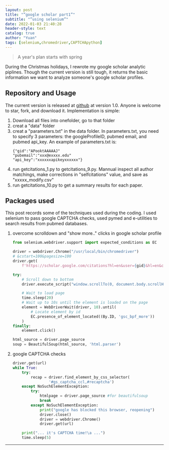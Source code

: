 ```yaml
---
layout: post
title: "”google scholar part1”"
subtitle: "”using selenium”"
date: 2022-01-03 21:40:28
header-style: text
catalog: true
author: "Yuan"
tags: [selenium,chromedriver,CAPTCHApython]
---
```


>A year's plan starts with spring

During the Christmas holidays, I rewrote my google scholar analytic piplines. Though the current version is still tough, it returns the basic information we want to analyze someone's google scholar profiles.
## Repository and Usage
The current version is released at [github](https://github.com/RaymondSHANG/googleScholar) at version 1.0. Anyone is welcome to star, fork, and download it.
Implementation is simple:
1. Download all files into onefolder, go to that folder
2. creat a "data" folder
3. creat a "parameters.txt" in the data folder. In parameters.txt, you need to specify 3 parameters: the googleProfileID, pubmed email, and pubmed api_key. An example of parameters.txt is:
    ```
    {"gid":"APooktAAAAAJ"
    "pubemail":"xxx@exxxx.edu"
    "api_key":"xxxxxxapikeyxxxxxx"}
    ```
4. run getcitations_1.py to getcitations_9.py. Mannual inspect all author matchings, make corrections in "selfcitations" value, and save as "xxxxx_modify.csv"
5. run getcitations_10.py to get a summary results for each paper.

## Packages used
This post records some of the techniques used during the coding. I used selenium to pass google CAPTCHA checks, used pymed and e-utilities to search results from pubmed databases.

1. overcome scrolldown and "show more.." clicks in google scholar profile
    ```python
    from selenium.webdriver.support import expected_conditions as EC

    driver = webdriver.Chrome("/usr/local/bin/chromedriver")
    # &cstart=100&pagesize=100
    driver.get(
        f'https://scholar.google.com/citations?hl=en&user={gid}&hl=en&cstart=0&pagesize=100')

    try:
        # Scroll down to bottom
        driver.execute_script("window.scrollTo(0, document.body.scrollHeight);")

        # Wait to load page
        time.sleep(20)
        # Wait up to 10s until the element is loaded on the page
        element = WebDriverWait(driver, 10).until(
            # Locate element by id
            EC.presence_of_element_located((By.ID, 'gsc_bpf_more'))
        )
    finally:
        element.click()

    html_source = driver.page_source
    soup = BeautifulSoup(html_source, 'html.parser')
    ```

2. google CAPTCHA checks
    ```python
    driver.get(url)
    while True:
        try:
            recap = driver.find_element_by_css_selector(
                    '#gs_captcha_ccl,#recaptcha')
        except NoSuchElementException:
            try:
                htmlpage = driver.page_source #for beautifulsoup
                break
            except NoSuchElementException:
                print("google has blocked this browser, reopening")
                driver.close()
                driver = webdriver.Chrome()
                driver.get(url)

        print("... it's CAPTCHA time!\a ...")
        time.sleep(5)
    ```

---
